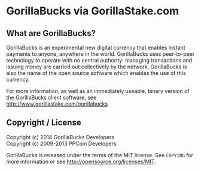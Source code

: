 GorillaBucks via GorillaStake.com
=====

What are GorillaBucks?
--------------

GorillaBucks is an experimental new digital currency that enables instant payments to
anyone, anywhere in the world. GorillaBucks uses peer-to-peer technology to operate
with no central authority: managing transactions and issuing money are carried
out collectively by the network. GorillaBucks is also the name of the open source
software which enables the use of this currency.

For more information, as well as an immediately useable, binary version of
the GorillaBucks client software, see http://www.gorillastake.com/gorillabucks


Copyright / License
-------------------
Copyright (c) 2014 GorillaBucks Developers<br />
Copyright (c) 2009-2013 PPCoin Developers

GorillaBucks is released under the terms of the MIT license. See `COPYING` for more
information or see http://opensource.org/licenses/MIT.
